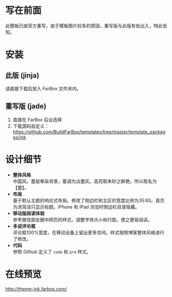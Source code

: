 # 写在前面

此模板已由官方重写，由于模板图片较多的原因，重写版与此版有些出入，特此告知。

# 安装

## 此版 (jinja)

请直接下载后放入 FarBox 文件夹内。

## 重写版 (jade)

1. 直接在 FarBox 后台选择
2. 下载源码自定义：https://github.com/BuildFarBox/templates/tree/master/template_packages/Ink

# 设计细节

- **整体风格**  
中国风。墨层晕染背景，基调为淡墨灰。高亮取朱砂之鲜艳。所以取名为【墨】。
- **布局**  
基于默认主题的响应式布局。修改了侧边栏和主区的宽度比例为35:65。首页为求简洁只显示标题。iPhone 和 iPad 浏览时侧边栏目录隐藏。
- **移动版阅读体验**  
参考微信朋友圈中网页的样式，调整字体大小和行距，使之更易阅读。
- **多说评论框**  
评论框100%宽度，在移动设备上留出更多空间。样式按照博客整体风格进行了修改。
- **代码**  
参照 Github 定义了 `code` 和 `pre` 样式。

# 在线预览

http://theme-ink.farbox.com/

